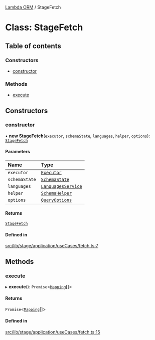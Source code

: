 [Lambda ORM](../README.md) / StageFetch

# Class: StageFetch

## Table of contents

### Constructors

- [constructor](StageFetch.md#constructor)

### Methods

- [execute](StageFetch.md#execute)

## Constructors

### constructor

• **new StageFetch**(`executor`, `schemaState`, `languages`, `helper`, `options`): [`StageFetch`](StageFetch.md)

#### Parameters

| Name | Type |
| :------ | :------ |
| `executor` | [`Executor`](../interfaces/Executor.md) |
| `schemaState` | [`SchemaState`](SchemaState.md) |
| `languages` | [`LanguagesService`](LanguagesService.md) |
| `helper` | [`SchemaHelper`](SchemaHelper.md) |
| `options` | [`QueryOptions`](../interfaces/QueryOptions.md) |

#### Returns

[`StageFetch`](StageFetch.md)

#### Defined in

[src/lib/stage/application/useCases/fetch.ts:7](https://github.com/lambda-orm/lambdaorm/blob/d1b498ee2dcb0adac2059644725f796da18ff3ea/src/lib/stage/application/useCases/fetch.ts#L7)

## Methods

### execute

▸ **execute**(): `Promise`\<[`Mapping`](../interfaces/Mapping.md)[]\>

#### Returns

`Promise`\<[`Mapping`](../interfaces/Mapping.md)[]\>

#### Defined in

[src/lib/stage/application/useCases/fetch.ts:15](https://github.com/lambda-orm/lambdaorm/blob/d1b498ee2dcb0adac2059644725f796da18ff3ea/src/lib/stage/application/useCases/fetch.ts#L15)
